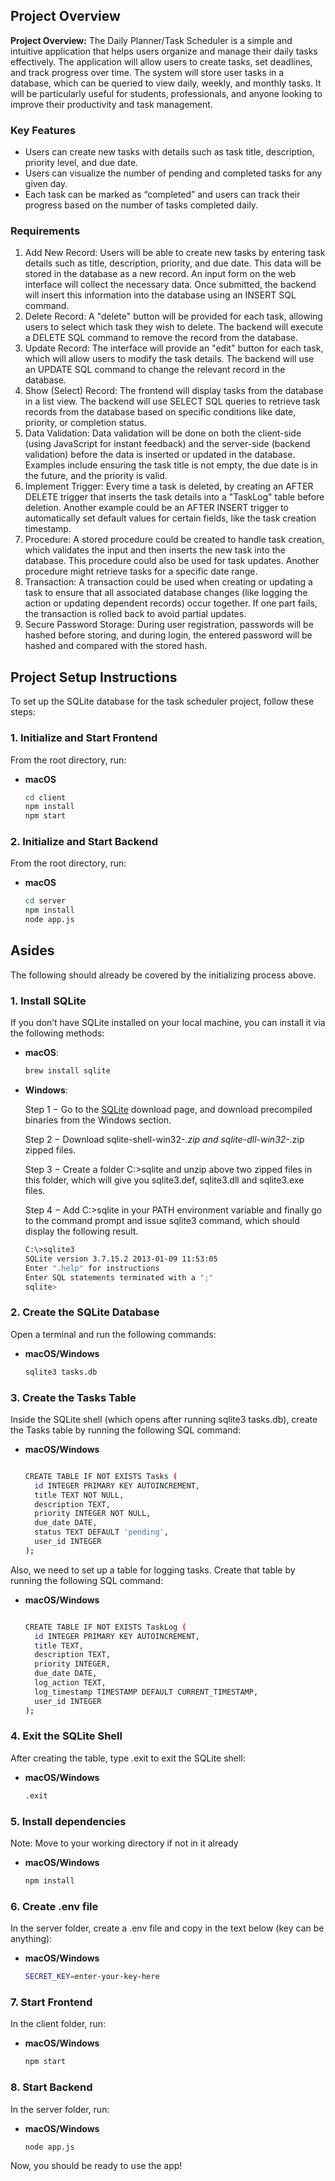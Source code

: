 ## Project Overview
**Project Overview:** The Daily Planner/Task Scheduler is a simple and intuitive application that helps users organize and manage their daily tasks effectively. The application will allow users to create tasks, set deadlines, and track progress over time. The system will store user tasks in a database, which can be queried to view daily, weekly, and monthly tasks. It will be particularly useful for students, professionals, and anyone looking to improve their productivity and task management.

### Key Features
 - Users can create new tasks with details such as task title, description, priority level, and due date.
 - Users can visualize the number of pending and completed tasks for any given day.
 - Each task can be marked as “completed” and users can track their progress based on the number of tasks completed daily.

### Requirements

1. Add New Record: Users will be able to create new tasks by entering task details such as title, description, priority, and due date. This data will be stored in the database as a new record. An input form on the web interface will collect the necessary data. Once submitted, the backend will insert this information into the database using an INSERT SQL command.
2. Delete Record: A "delete" button will be provided for each task, allowing users to select which task they wish to delete. The backend will execute a DELETE SQL command to remove the record from the database.
3. Update Record: The interface will provide an "edit" button for each task, which will allow users to modify the task details. The backend will use an UPDATE SQL command to change the relevant record in the database.
4. Show (Select) Record: The frontend will display tasks from the database in a list view. The backend will use SELECT SQL queries to retrieve task records from the database based on specific conditions like date, priority, or completion status.
5. Data Validation: Data validation will be done on both the client-side (using JavaScript for instant feedback) and the server-side (backend validation) before the data is inserted or updated in the database. Examples include ensuring the task title is not empty, the due date is in the future, and the priority is valid.
6. Implement Trigger: Every time a task is deleted, by creating an AFTER DELETE trigger that inserts the task details into a "TaskLog" table before deletion. Another example could be an AFTER INSERT trigger to automatically set default values for certain fields, like the task creation timestamp.
7. Procedure: A stored procedure could be created to handle task creation, which validates the input and then inserts the new task into the database. This procedure could also be used for task updates. Another procedure might retrieve tasks for a specific date range.
8. Transaction: A transaction could be used when creating or updating a task to ensure that all associated database changes (like logging the action or updating dependent records) occur together. If one part fails, the transaction is rolled back to avoid partial updates.
9. Secure Password Storage: During user registration, passwords will be hashed before storing, and during login, the entered password will be hashed and compared with the stored hash.

## Project Setup Instructions

To set up the SQLite database for the task scheduler project, follow these steps:

### 1. Initialize and Start Frontend
From the root directory, run:
- **macOS**
  ```bash
  cd client
  npm install
  npm start

### 2. Initialize and Start Backend
From the root directory, run:
- **macOS**
  ```bash
  cd server
  npm install
  node app.js


## Asides
The following should already be covered by the initializing process above.
### 1. Install SQLite

If you don’t have SQLite installed on your local machine, you can install it via the following methods:

- **macOS**:
  ```bash
  brew install sqlite
- **Windows**:

  Step 1 − Go to the [SQLite](https://www.sqlite.org/download.html) download page, and download precompiled binaries from the Windows section.

  Step 2 − Download sqlite-shell-win32-*.zip and sqlite-dll-win32-*.zip zipped files.

  Step 3 − Create a folder C:\>sqlite and unzip above two zipped files in this folder, which will give you sqlite3.def, sqlite3.dll and sqlite3.exe files.

  Step 4 − Add C:\>sqlite in your PATH environment variable and finally go to the command prompt and issue sqlite3 command, which should display the following result.
  ```bash
  C:\>sqlite3
  SQLite version 3.7.15.2 2013-01-09 11:53:05
  Enter ".help" for instructions
  Enter SQL statements terminated with a ";"
  sqlite>

### 2. Create the SQLite Database

Open a terminal and run the following commands:
- **macOS/Windows**
  ```bash
  sqlite3 tasks.db

### 3. Create the Tasks Table

Inside the SQLite shell (which opens after running sqlite3 tasks.db), create the Tasks table by running the following SQL command:

- **macOS/Windows**
  ```bash
  
  CREATE TABLE IF NOT EXISTS Tasks (
    id INTEGER PRIMARY KEY AUTOINCREMENT,
    title TEXT NOT NULL,
    description TEXT,
    priority INTEGER NOT NULL,
    due_date DATE,
    status TEXT DEFAULT 'pending',
    user_id INTEGER
  );

Also, we need to set up a table for logging tasks. Create that table by running the following SQL command:

- **macOS/Windows**
  ```bash
  
  CREATE TABLE IF NOT EXISTS TaskLog (
    id INTEGER PRIMARY KEY AUTOINCREMENT,
    title TEXT,
    description TEXT,
    priority INTEGER,
    due_date DATE,
    log_action TEXT,
    log_timestamp TIMESTAMP DEFAULT CURRENT_TIMESTAMP,
    user_id INTEGER
  );


### 4. Exit the SQLite Shell
After creating the table, type .exit to exit the SQLite shell:

- **macOS/Windows**
  ```bash
  .exit

### 5. Install dependencies
Note: Move to your working directory if not in it already
- **macOS/Windows**
  ```bash
  npm install

### 6. Create .env file
In the server folder, create a .env file and copy in the text below (key can be anything):
- **macOS/Windows**
  ```bash
  SECRET_KEY=enter-your-key-here

### 7. Start Frontend
In the client folder, run:
- **macOS/Windows**
  ```bash
  npm start

### 8. Start Backend
In the server folder, run:
- **macOS/Windows**
  ```bash
  node app.js

Now, you should be ready to use the app!
